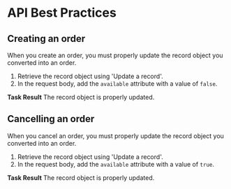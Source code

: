 # API Best Practices

## Creating an order

When you create an order, you must properly update the record object you converted into an order.

1. Retrieve the record object using 'Update a record'.  
2. In the request body, add the `available` attribute with a value of `false`.

**Task Result**
The record object is properly updated.

## Cancelling an order 

When you cancel an order, you must properly update the record object you converted into an order.

1. Retrieve the record object using 'Update a record'.  
2. In the request body, add the `available` attribute with a value of `true`.

**Task Result**
The record object is properly updated.
